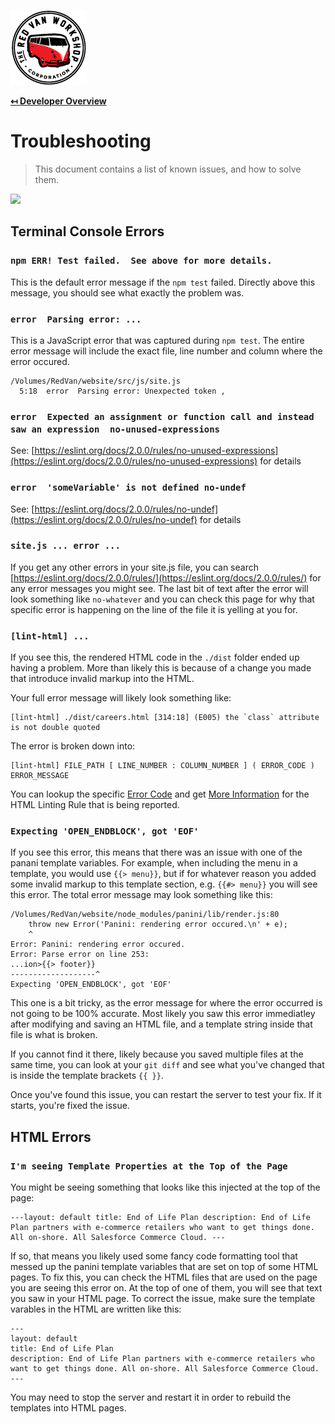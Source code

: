 ![Logo](img/logo.png "Logo")

**[↤ Developer Overview](../README.md)**

Troubleshooting
===

> This document contains a list of known issues, and how to solve them.

<img src="https://octodex.github.com/images/dinotocat.png" width="400" />


Terminal Console Errors
---

### `npm ERR! Test failed.  See above for more details.`

This is the default error message if the `npm test` failed.  Directly above this message, you should see what exactly the problem was.

### `error  Parsing error: ...`

This is a JavaScript error that was captured during `npm test`.  The entire error message will include the exact file, line number and column where the error occured.

```
/Volumes/RedVan/website/src/js/site.js
  5:18  error  Parsing error: Unexpected token ,
```

### `error  Expected an assignment or function call and instead saw an expression  no-unused-expressions`

See: [https://eslint.org/docs/2.0.0/rules/no-unused-expressions](https://eslint.org/docs/2.0.0/rules/no-unused-expressions) for details

### `error  'someVariable' is not defined no-undef`

See: [https://eslint.org/docs/2.0.0/rules/no-undef](https://eslint.org/docs/2.0.0/rules/no-undef) for details

### `site.js ... error ...`

If you get any other errors in your site.js file, you can search [https://eslint.org/docs/2.0.0/rules/](https://eslint.org/docs/2.0.0/rules/) for any error messages you might see.  The last bit of text after the error will look something like `no-whatever` and you can check this page for why that specific error is happening on the line of the file it is yelling at you for.

### `[lint-html] ...`

If you see this, the rendered HTML code in the `./dist` folder ended up having a problem.  More than likely this is because of a change you made that introduce invalid markup into the HTML.

Your full error message will likely look something like:

```
[lint-html] ./dist/careers.html [314:18] (E005) the `class` attribute is not double quoted
```

The error is broken down into:

```
[lint-html] FILE_PATH [ LINE_NUMBER : COLUMN_NUMBER ] ( ERROR_CODE ) ERROR_MESSAGE
```

You can lookup the specific [Error Code](https://github.com/htmllint/htmllint/wiki/Option-by-Error-Code) and get [More Information](https://github.com/htmllint/htmllint/wiki/Options) for the HTML Linting Rule that is being reported.

### `Expecting 'OPEN_ENDBLOCK', got 'EOF'`

If you see this error, this means that there was an issue with one of the panani template variables.  For example, when including the menu in a template, you would use `{{> menu}}`, but if for whatever reason you added some invalid markup to this template section, e.g. `{{#> menu}}` you will see this error.  The total error message may look something like this:

```
/Volumes/RedVan/website/node_modules/panini/lib/render.js:80
    throw new Error('Panini: rendering error occured.\n' + e);
    ^
Error: Panini: rendering error occured.
Error: Parse error on line 253:
...ion>{{> footer}}
-------------------^
Expecting 'OPEN_ENDBLOCK', got 'EOF'
```

This one is a bit tricky, as the error message for where the error occurred is not going to be 100% accurate.  Most likely you saw this error immediatley after modifying and saving an HTML file, and a template string inside that file is what is broken.

If you cannot find it there, likely because you saved multiple files at the same time, you can look at your `git diff` and see what you've changed that is inside the template brackets `{{ }}`.

Once you've found this issue, you can restart the server to test your fix. If it starts, you're fixed the issue.


HTML Errors
---

### `I'm seeing Template Properties at the Top of the Page`

You might be seeing something that looks like this injected at the top of the page:

```
---layout: default title: End of Life Plan description: End of Life Plan partners with e-commerce retailers who want to get things done. All on-shore. All Salesforce Commerce Cloud. ---
```

If so, that means you likely used some fancy code formatting tool that messed up the panini template variables that are set on top of some HTML pages.  To fix this, you can check the HTML files that are used on the page you are seeing this error on.  At the top of one of them, you will see that text you saw in your HTML page.  To correct the issue, make sure the template varables in the HTML are written like this:

```
---
layout: default
title: End of Life Plan
description: End of Life Plan partners with e-commerce retailers who want to get things done. All on-shore. All Salesforce Commerce Cloud.
---
```

You may need to stop the server and restart it in order to rebuild the templates into HTML pages.
